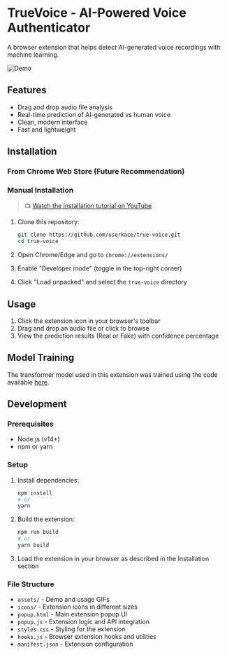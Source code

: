 # TrueVoice - AI-Powered Voice Authenticator

A browser extension that helps detect AI-generated voice recordings with machine learning.

![Demo](assets/usage.gif)

## Features

- Drag and drop audio file analysis
- Real-time prediction of AI-generated vs human voice
- Clean, modern interface
- Fast and lightweight

## Installation

### From Chrome Web Store (Future Recommendation)

### Manual Installation

> 📺 [Watch the installation tutorial on YouTube](https://www.youtube.com/watch?v=oswjtLwCUqg)


1. Clone this repository:
   ```bash
   git clone https://github.com/userkace/true-voice.git
   cd true-voice
   ```

2. Open Chrome/Edge and go to `chrome://extensions/`

3. Enable "Developer mode" (toggle in the top-right corner)

4. Click "Load unpacked" and select the `true-voice` directory

## Usage

1. Click the extension icon in your browser's toolbar
2. Drag and drop an audio file or click to browse
3. View the prediction results (Real or Fake) with confidence percentage

## Model Training

The transformer model used in this extension was trained using the code available [here](https://github.com/left-no-crumbz/thesis-testing).

## Development

### Prerequisites

- Node.js (v14+)
- npm or yarn

### Setup

1. Install dependencies:
   ```bash
   npm install
   # or
   yarn
   ```

2. Build the extension:
   ```bash
   npm run build
   # or
   yarn build
   ```

3. Load the extension in your browser as described in the Installation section

### File Structure

- `assets/` - Demo and usage GIFs
- `icons/` - Extension icons in different sizes
- `popup.html` - Main extension popup UI
- `popup.js` - Extension logic and API integration
- `styles.css` - Styling for the extension
- `hooks.js` - Browser extension hooks and utilities
- `manifest.json` - Extension configuration